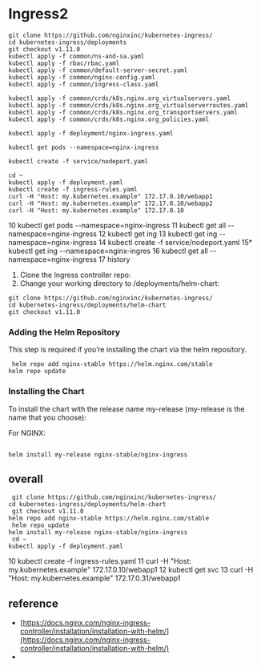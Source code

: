 # Ingress2



```text
git clone https://github.com/nginxinc/kubernetes-ingress/
cd kubernetes-ingress/deployments
git checkout v1.11.0
kubectl apply -f common/ns-and-sa.yaml
kubectl apply -f rbac/rbac.yaml
kubectl apply -f common/default-server-secret.yaml
kubectl apply -f common/nginx-config.yaml
kubectl apply -f common/ingress-class.yaml

kubectl apply -f common/crds/k8s.nginx.org_virtualservers.yaml
kubectl apply -f common/crds/k8s.nginx.org_virtualserverroutes.yaml
kubectl apply -f common/crds/k8s.nginx.org_transportservers.yaml
kubectl apply -f common/crds/k8s.nginx.org_policies.yaml

kubectl apply -f deployment/nginx-ingress.yaml

kubectl get pods --namespace=nginx-ingress 
 
kubectl create -f service/nodeport.yaml
 
cd ~
kubectl apply -f deployment.yaml
kubectl create -f ingress-rules.yaml
curl -H "Host: my.kubernetes.example" 172.17.0.10/webapp1
curl -H "Host: my.kubernetes.example" 172.17.0.10/webapp2
curl -H "Host: my.kubernetes.example" 172.17.0.10
```

10 kubectl get pods --namespace=nginx-ingress 11 kubectl get all --namespace=nginx-ingress 12 kubectl get ing 13 kubectl get ing --namespace=nginx-ingress 14 kubectl create -f service/nodeport.yaml 15\* kubectl get ing --namespace=nginx-ingres 16 kubectl get all --namespace=nginx-ingress 17 history



1. Clone the Ingress controller repo:
2. Change your working directory to /deployments/helm-chart:

```text
git clone https://github.com/nginxinc/kubernetes-ingress/
cd kubernetes-ingress/deployments/helm-chart
git checkout v1.11.0

```

### Adding the Helm Repository

This step is required if you’re installing the chart via the helm repository.

```text
 helm repo add nginx-stable https://helm.nginx.com/stable
helm repo update

```

### Installing the Chart

To install the chart with the release name my-release \(my-release is the name that you choose\):

For NGINX:

```text

helm install my-release nginx-stable/nginx-ingress
```







## overall



```text
 git clone https://github.com/nginxinc/kubernetes-ingress/
cd kubernetes-ingress/deployments/helm-chart
 git checkout v1.11.0
helm repo add nginx-stable https://helm.nginx.com/stable
 helm repo update
helm install my-release nginx-stable/nginx-ingress
 cd ~
kubectl apply -f deployment.yaml
```

10 kubectl create -f ingress-rules.yaml 11 curl -H "Host: my.kubernetes.example" 172.17.0.10/webapp1 12 kubectl get svc 13 curl -H "Host: my.kubernetes.example" 172.17.0.31/webapp1

## reference

* [https://docs.nginx.com/nginx-ingress-controller/installation/installation-with-helm/](https://docs.nginx.com/nginx-ingress-controller/installation/installation-with-helm/)
* 
